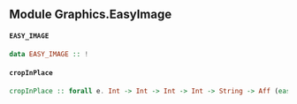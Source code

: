 ## Module Graphics.EasyImage

#### `EASY_IMAGE`

``` purescript
data EASY_IMAGE :: !
```

#### `cropInPlace`

``` purescript
cropInPlace :: forall e. Int -> Int -> Int -> Int -> String -> Aff (easyImage :: EASY_IMAGE | e) Unit
```


